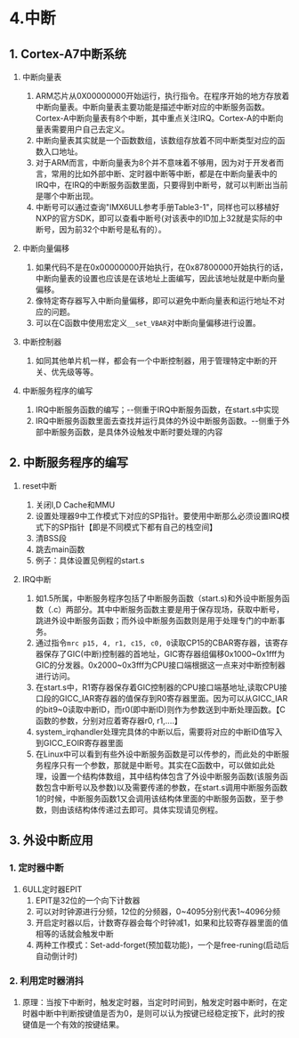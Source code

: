 # 4.中断
## 1. Cortex-A7中断系统
1. 中断向量表
   1. ARM芯片从0X00000000开始运行，执行指令。在程序开始的地方存放着中断向量表。中断向量表主要功能是描述中断对应的中断服务函数。Cortex-A中断向量表有8个中断，其中重点关注IRQ。Cortex-A的中断向量表需要用户自己去定义。
   2. 中断向量表其实就是一个函数数组，该数组存放着不同中断类型对应的函数入口地址。
   3. 对于ARM而言，中断向量表为8个并不意味着不够用，因为对于开发者而言，常用的比如外部中断、定时器中断等中断，都是在中断向量表中的IRQ中，在IRQ的中断服务函数里面，只要得到中断号，就可以判断出当前是哪个中断出现。
   4. 中断号可以通过查询"IMX6ULL参考手册Table3-1"，同样也可以移植好NXP的官方SDK，即可以查看中断号(对该表中的ID加上32就是实际的中断号，因为前32个中断号是私有的）。

2. 中断向量偏移
   1. 如果代码不是在0x00000000开始执行，在0x87800000开始执行的话，中断向量表的设置也应该是在该地址上面编写，因此该地址就是中断向量偏移。
   2. 像特定寄存器写入中断向量偏移，即可以避免中断向量表和运行地址不对应的问题。
   3. 可以在C函数中使用宏定义`__set_VBAR`对中断向量偏移进行设置。
   
3. 中断控制器
   1. 如同其他单片机一样，都会有一个中断控制器，用于管理特定中断的开关、优先级等等。

4. 中断服务程序的编写
   1. IRQ中断服务函数的编写；--侧重于IRQ中断服务函数，在start.s中实现
   2. IRQ中断服务函数里面去查找并运行具体的外设中断服务函数。--侧重于外部中断服务函数，是具体外设触发中断时要处理的内容

## 2. 中断服务程序的编写
1. reset中断
   1. 关闭I,D Cache和MMU
   2. 设置处理器9中工作模式下对应的SP指针。要使用中断那么必须设置IRQ模式下的SP指针【即是不同模式下都有自己的栈空间】
   3. 清BSS段
   4. 跳去main函数
   5. 例子：具体设置见例程的start.s
   
2. IRQ中断
   1. 如1.5所属，中断服务程序包括了中断服务函数（start.s)和外设中断服务函数（.c）两部分。其中中断服务函数主要是用于保存现场，获取中断号，跳进外设中断服务函数；而外设中断服务函数则是用于处理专门的中断事务。
   2. 通过指令`mrc p15, 4, r1, c15, c0, 0`读取CP15的CBAR寄存器，该寄存器保存了GIC(中断)控制器的首地址，GIC寄存器组偏移0x1000~0x1fff为GIC的分发器。0x2000~0x3fff为CPU接口端根据这一点来对中断控制器进行访问。
   3. 在start.s中，R1寄存器保存着GIC控制器的CPU接口端基地址,读取CPU接口段的GICC_IAR寄存器的值保存到R0寄存器里面。因为可以从GICC_IAR的bit9~0读取中断ID，而r0(即中断ID)则作为参数送到中断处理函数。【C函数的参数，分别对应着寄存器r0, r1,....】
   4. system_irqhandler处理完具体的中断以后，需要将对应的中断ID值写入到GICC_EOIR寄存器里面
   5. 在Linux中可以看到有些外设中断服务函数是可以传参的，而此处的中断服务程序只有一个参数，那就是中断号。其实在C函数中，可以做如此处理，设置一个结构体数组，其中结构体包含了外设中断服务函数(该服务函数包含中断号以及参数)以及需要传递的参数，在start.s调用中断服务函数1的时候，中断服务函数1又会调用该结构体里面的中断服务函数，至于参数，则由该结构体传递过去即可。具体实现请见例程。

## 3. 外设中断应用
### 1. 定时器中断
1. 6ULL定时器EPIT
   1. EPIT是32位的一个向下计数器
   2. 可以对时钟源进行分频，12位的分频器，0~4095分别代表1~4096分频
   3. 开启定时器以后，计数寄存器会每个时钟减1，如果和比较寄存器里面的值相等的话就会触发中断
   4. 两种工作模式：Set-add-forget(预加载功能)，一个是free-runing(启动后自动倒计时)
   
### 2. 利用定时器消抖
1. 原理：当按下中断时，触发定时器，当定时时间到，触发定时器中断时，在定时器中断中判断按键值是否为0，是则可以认为按键已经稳定按下，此时的按键值是一个有效的按键结果。